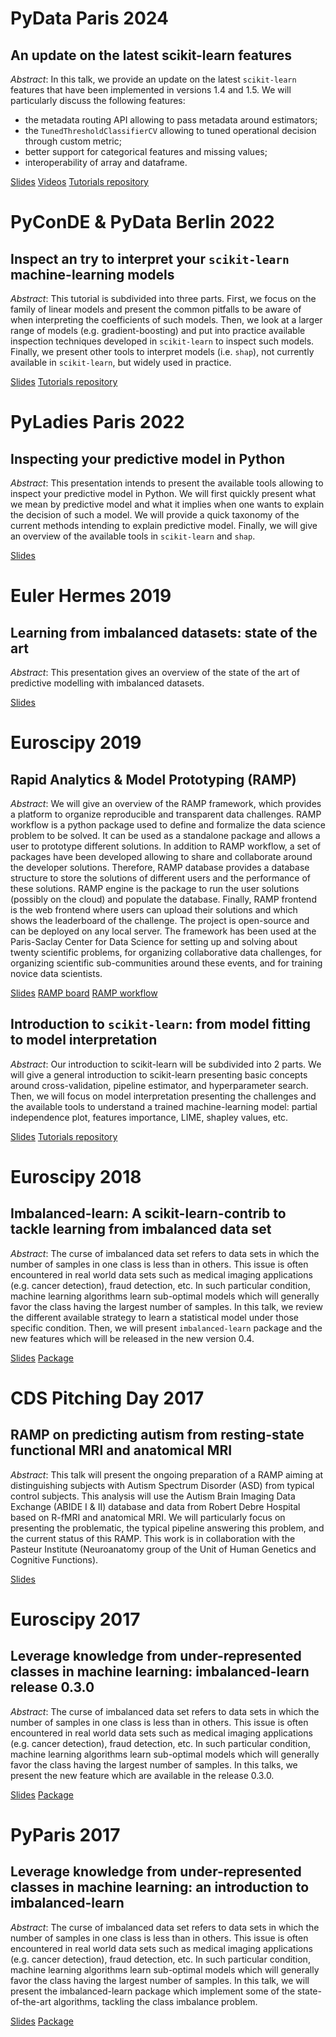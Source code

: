 <head>
<link rel="stylesheet" href="//maxcdn.bootstrapcdn.com/font-awesome/4.3.0/css/font-awesome.min.css">
</head>

# PyData Paris 2024

## An update on the latest scikit-learn features

*Abstract*: In this talk, we provide an update on the latest `scikit-learn`
features that have been implemented in versions 1.4 and 1.5. We will
particularly discuss the following features:

- the metadata routing API allowing to pass metadata around estimators;
- the `TunedThresholdClassifierCV` allowing to tuned operational decision through custom metric;
- better support for categorical features and missing values;
- interoperability of array and dataframe.

<a href="https://docs.google.com/presentation/d/18XZcuokdTafTay8HKZzO0KkZnfuL3WkIhrbwjCJsvJc/edit?usp=sharing" class="btn"> <i class="fa fa-file-powerpoint-o"></i> Slides</a>
<a href="https://www.youtube.com/watch?v=PlCn-hqdMLw&ab_channel=PyData" class="btn"> <i class="fa fa-youtube"></i> Videos</a>
<a href="https://github.com/probabl-ai/sklearn-updates-pydata-paris-2024" class="btn"> <i class="fa fa-github"></i> Tutorials repository</a>

# PyConDE & PyData Berlin 2022

## Inspect an try to interpret your `scikit-learn` machine-learning models

*Abstract*: This tutorial is subdivided into three parts. First, we focus on
the family of linear models and present the common pitfalls to be aware of when
interpreting the coefficients of such models. Then, we look at a larger range
of models (e.g. gradient-boosting) and put into practice available inspection
techniques developed in `scikit-learn` to inspect such models. Finally, we
present other tools to interpret models (i.e. `shap`), not currently available
in `scikit-learn`, but widely used in practice.

<a href="https://docs.google.com/presentation/d/1xPf8vN9-pwZkAq28gbghJ9IWaNO4w-ZKO59193BWs34/edit?usp=sharing" class="btn"> <i class="fa fa-file-powerpoint-o"></i> Slides</a>
<a href="https://github.com/glemaitre/pydata_berlin_2022_scikit_learn_tutorial" class="btn"> <i class="fa fa-github"></i> Tutorials repository</a>


# PyLadies Paris 2022

## Inspecting your predictive model in Python

*Abstract*: This presentation intends to present the available tools allowing
to inspect your predictive model in Python. We will first quickly present
what we mean by predictive model and what it implies when one wants to explain
the decision of such a model. We will provide a quick taxonomy of the current
methods intending to explain predictive model. Finally, we will give an
overview of the available tools in `scikit-learn` and `shap`.

<a href="https://docs.google.com/presentation/d/14N8f3wGDG25Yz6mBXDvpsnbzTII_RYR7WsFEXh10H94/edit?usp=sharing" class="btn"> <i class="fa fa-file-powerpoint-o"></i> Slides</a>

# Euler Hermes 2019

## Learning from imbalanced datasets: state of the art

*Abstract*: This presentation gives an overview of the state of the art of
predictive modelling with imbalanced datasets.

<a href="https://docs.google.com/presentation/d/1_JIhDMNG21B4fVU0ceCyQ39ReOqWYGdaVDELn63Ck2Y/edit?usp=sharing" class="btn"> <i class="fa fa-file-powerpoint-o"></i> Slides</a>


# Euroscipy 2019

## Rapid Analytics & Model Prototyping (RAMP)

*Abstract*: We will give an overview of the RAMP framework, which provides a
platform to organize reproducible and transparent data challenges. RAMP
workflow is a python package used to define and formalize the data science
problem to be solved. It can be used as a standalone package and allows a user
to prototype different solutions. In addition to RAMP workflow, a set of
packages have been developed allowing to share and collaborate around the
developer solutions. Therefore, RAMP database provides a database structure to
store the solutions of different users and the performance of these solutions.
RAMP engine is the package to run the user solutions (possibly on the cloud)
and populate the database. Finally, RAMP frontend is the web frontend where
users can upload their solutions and which shows the leaderboard of the
challenge. The project is open-source and can be deployed on any local server.
The framework has been used at the Paris-Saclay Center for Data Science for
setting up and solving about twenty scientific problems, for organizing
collaborative data challenges, for organizing scientific sub-communities around
these events, and for training novice data scientists.


<a href="https://docs.google.com/presentation/d/12wliUZ_A-7l28gjSoSkUe2MUnCEHM2ijNuqA3A1Xq_g/edit?usp=sharing" class="btn"> <i class="fa fa-file-powerpoint-o"></i> Slides</a>
<a href="https://github.com/paris-saclay-cds/ramp-board" class="btn"> <i class="fa fa-github"></i> RAMP board</a>
<a href="https://github.com/paris-saclay-cds/ramp-workflow" class="btn"> <i class="fa fa-github"></i> RAMP workflow</a>

## Introduction to `scikit-learn`: from model fitting to model interpretation


*Abstract*: Our introduction to scikit-learn will be subdivided into 2 parts.
We will give a general introduction to scikit-learn presenting basic concepts
around cross-validation, pipeline estimator, and hyperparameter search. Then,
we will focus on model interpretation presenting the challenges and the
available tools to understand a trained machine-learning model: partial
independence plot, features importance, LIME, shapley values, etc.


<a href="http://ogrisel.github.io/decks/2017_intro_sklearn/#1" class="btn"> <i class="fa fa-file-powerpoint-o"></i> Slides</a>
<a href="https://github.com/lesteve/euroscipy-2019-scikit-learn-tutorial" class="btn"> <i class="fa fa-github"></i> Tutorials repository</a>

# Euroscipy 2018

## Imbalanced-learn: A scikit-learn-contrib to tackle learning from imbalanced data set

*Abstract*: The curse of imbalanced data set refers to data sets in which the
number of samples in one class is less than in others. This issue is often
encountered in real world data sets such as medical imaging applications
(e.g. cancer detection), fraud detection, etc. In such particular condition,
machine learning algorithms learn sub-optimal models which will generally favor
the class having the largest number of samples. In this talk, we review the
different available strategy to learn a statistical model under those specific
condition. Then, we will present `imbalanced-learn` package and the new
features which will be released in the new version 0.4.

<a href="2018_euroscipy" class="btn"> <i class="fa fa-file-powerpoint-o"></i> Slides</a>
<a href="https://github.com/scikit-learn-contrib/imbalanced-learn" class="btn"> <i class="fa fa-github"></i> Package</a>


# CDS Pitching Day 2017

## RAMP on predicting autism from resting-state functional MRI and anatomical MRI

*Abstract*: This talk will present the ongoing preparation of a RAMP aiming at
distinguishing subjects with Autism Spectrum Disorder (ASD) from typical
control subjects. This analysis will use the Autism Brain Imaging Data Exchange
(ABIDE I & II) database and data from Robert Debre Hospital based on R-fMRI and
anatomical MRI. We will particularly focus on presenting the problematic, the
typical pipeline answering this problem, and the current status of this RAMP.
This work is in collaboration with the Pasteur Institute (Neuroanatomy group of
the Unit of Human Genetics and Cognitive Functions).

<a href="2017_CDS_pitching_talk" class="btn"> <i class="fa fa-file-powerpoint-o"></i> Slides</a>

# Euroscipy 2017

## Leverage knowledge from under-represented classes in machine learning: imbalanced-learn release 0.3.0

*Abstract*: The curse of imbalanced data set refers to data sets in which the
number of samples in one class is less than in others. This issue is often
encountered in real world data sets such as medical imaging applications
(e.g. cancer detection), fraud detection, etc. In such particular condition,
machine learning algorithms learn sub-optimal models which will generally favor
the class having the largest number of samples. In this talks, we present the
new feature which are available in the release 0.3.0.

<a href="2017_euroscipy" class="btn"> <i class="fa fa-file-powerpoint-o"></i> Slides</a>
<a href="https://github.com/scikit-learn-contrib/imbalanced-learn" class="btn"> <i class="fa fa-github"></i> Package</a>


# PyParis 2017

## Leverage knowledge from under-represented classes in machine learning: an introduction to imbalanced-learn

*Abstract*: The curse of imbalanced data set refers to data sets in which the
number of samples in one class is less than in others. This issue is often
encountered in real world data sets such as medical imaging applications
(e.g. cancer detection), fraud detection, etc. In such particular condition,
machine learning algorithms learn sub-optimal models which will generally favor
the class having the largest number of samples. In this talk, we will present
the imbalanced-learn package which implement some of the state-of-the-art
algorithms, tackling the class imbalance problem.

<a href="2017_PyParis" class="btn"> <i class="fa fa-file-powerpoint-o"></i> Slides</a>
<a href="https://github.com/scikit-learn-contrib/imbalanced-learn" class="btn"> <i class="fa fa-github"></i> Package</a>
